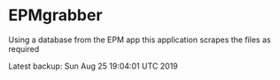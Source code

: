 # EPMgrabber
Using a database from the EPM app this application scrapes the files as required


Latest backup: Sun Aug 25 19:04:01 UTC 2019
